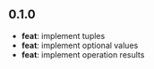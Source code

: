 ## 0.1.0

- **feat**: implement tuples
- **feat**: implement optional values
- **feat**: implement operation results
